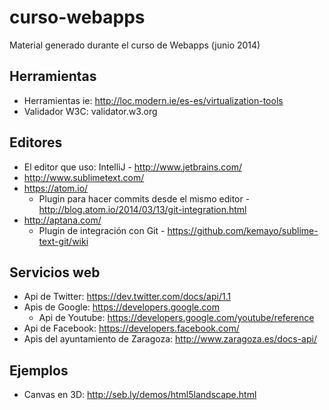 curso-webapps
=============

Material generado durante el curso de Webapps (junio 2014)


Herramientas
------
- Herramientas ie: http://loc.modern.ie/es-es/virtualization-tools
- Validador W3C: validator.w3.org

Editores
--------
- El editor que uso: IntelliJ - http://www.jetbrains.com/
- http://www.sublimetext.com/
- https://atom.io/
    - Plugin para hacer commits desde el mismo editor - http://blog.atom.io/2014/03/13/git-integration.html
- http://aptana.com/
    - Plugin de integración con Git - https://github.com/kemayo/sublime-text-git/wiki

Servicios web
-------------
- Api de Twitter: https://dev.twitter.com/docs/api/1.1
- Apis de Google: https://developers.google.com
    - Api de Youtube: https://developers.google.com/youtube/reference
- Api de Facebook: https://developers.facebook.com/
- Apis del ayuntamiento de Zaragoza: http://www.zaragoza.es/docs-api/

Ejemplos
--------
- Canvas en 3D: http://seb.ly/demos/html5landscape.html